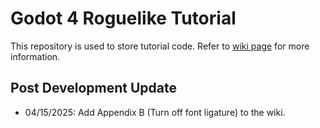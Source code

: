 # Godot 4 Roguelike Tutorial

This repository is used to store tutorial code. Refer to [wiki page](https://github.com/Bozar/godot-4-roguelike-tutorial/wiki) for more information.

## Post Development Update

* 04/15/2025: Add Appendix B (Turn off font ligature) to the wiki.

